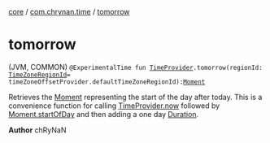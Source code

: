 [core](../index.md) / [com.chrynan.time](index.md) / [tomorrow](./tomorrow.md)

# tomorrow

(JVM, COMMON) `@ExperimentalTime fun `[`TimeProvider`](-time-provider/index.md)`.tomorrow(regionId: `[`TimeZoneRegionId`](-time-zone-region-id/index.md)` = timeZoneOffsetProvider.defaultTimeZoneRegionId): `[`Moment`](-moment/index.md)

Retrieves the [Moment](-moment/index.md) representing the start of the day after today. This is a convenience function for calling
[TimeProvider.now](-time-provider/now.md) followed by [Moment.startOfDay](-moment/start-of-day.md) and then adding a one day [Duration](https://kotlinlang.org/api/latest/jvm/stdlib/kotlin.time/-duration/index.html).

**Author**
chRyNaN

